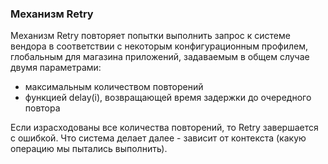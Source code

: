 ### Механизм Retry

Механизм Retry повторяет попытки выполнить запрос к системе вендора в соответствии с некоторым конфигурационным профилем, 
глобальным для магазина приложений, задаваемым в общем случае двумя параметрами:

+ максимальным количеством повторений
+ функцией delay(i), возвращающей время задержки до очередного повтора

Если израсходованы все количества повторений, то Retry завершается с ошибкой. Что система делает далее - 
зависит от контекста (какую операцию мы пытались выполнить).
